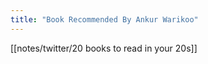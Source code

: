 ```yaml
---
title: "Book Recommended By Ankur Warikoo"
---
```




[[notes/twitter/20 books to read in your 20s]]